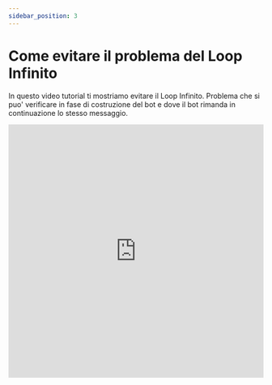 ```yaml
---
sidebar_position: 3
---
```


# Come evitare il problema del Loop Infinito

In questo video tutorial ti mostriamo evitare il Loop Infinito. Problema che si puo' verificare in fase di costruzione del bot e dove il bot rimanda in continuazione lo stesso messaggio.

<iframe width="100%" height="500" src="https://www.youtube.com/embed/CoTcfj4I4s8?si=4STSuxv3EEbUnwkS" title="Come evitare il problema del Loop Infinito" frameborder="0" allow="accelerometer; autoplay; clipboard-write; encrypted-media; gyroscope; picture-in-picture; web-share" referrerpolicy="strict-origin-when-cross-origin" allowfullscreen></iframe>
